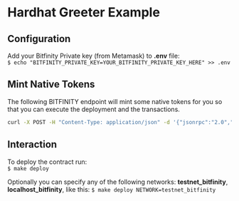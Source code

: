 # Hardhat Greeter Example

## Configuration

Add your Bitfinity Private key (from Metamask) to __.env__ file: <br/>
`$ echo "BITFINITY_PRIVATE_KEY=YOUR_BITFINITY_PRIVATE_KEY_HERE" >> .env`

## Mint Native Tokens

The following BITFINITY endpoint will mint some native tokens for you so that you can execute the deployment and the transactions.

```bash
curl -X POST -H "Content-Type: application/json" -d '{"jsonrpc":"2.0","method":"ic_mintEVMToken","params":["YOUR_ADDRESS", "AMOUNT_IN_HEX"],"id":1}' https://testnet.bitfinity.dev
```

## Interaction

To deploy the contract run: <br/>
`$ make deploy`

Optionally you can specify any of the following networks: __testnet_bitfinity__, __localhost_bitfinity__, like this:
`$ make deploy NETWORK=testnet_bitfinity`
